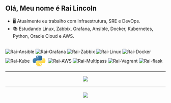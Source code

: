 ## Olá, Meu nome é Raí Lincoln


- 🖥️ Atualmente eu trabalho com Infraestrutura, SRE e DevOps.
- 📚 Estudando Linux, Zabbix, Grafana, Ansible, Docker, Kubernetes, Python, Oracle Cloud e AWS.

<div style="display: inline_block"><br>
  <img align="center" alt="Rai-Ansible" height="40" width="50" src="https://cdn.jsdelivr.net/gh/devicons/devicon/icons/ansible/ansible-original.svg">
  <img align="center" alt="Rai-Grafana" height="40" width="50" src="https://cdn.jsdelivr.net/gh/devicons/devicon/icons/grafana/grafana-original.svg">
   <img align="center" alt="Rai-Zabbix" height="20" width="80" src="https://assets.zabbix.com/img/logo/zabbix_logo_500x131.png">
  <img align="center" alt="Rai-Linux" height="40" width="50" src="https://cdn.jsdelivr.net/gh/devicons/devicon/icons/bash/bash-original.svg">
  <img align="center" alt="Rai-Docker" height="40" width="50" src="https://cdn.jsdelivr.net/gh/devicons/devicon/icons/docker/docker-original-wordmark.svg">
  <img align="center" alt="Rai-Kube" height="40" width="50" src="https://cdn.jsdelivr.net/gh/devicons/devicon/icons/kubernetes/kubernetes-plain-wordmark.svg">
  <img align="center" alt="Rai-Python" height="40" width="50" src="https://raw.githubusercontent.com/devicons/devicon/master/icons/python/python-original.svg">
  <img align="center" alt="Rai-AWS" height="80" width="70" src="https://cdn.jsdelivr.net/gh/devicons/devicon/icons/amazonwebservices/amazonwebservices-plain-wordmark.svg">
   <img align="center" alt="Rai-Multipass" height="40" width="40" src="https://seeklogo.com/images/M/multipass-logo-96D754CDA1-seeklogo.com.png">
    <img align="center" alt="Rai-Vagrant" height="40" width="50" src="https://logosandtypes.com/wp-content/uploads/2020/08/vagrant.svg">
    <img align="center" alt="Rai-flask" height="60" width="60" src="https://img.icons8.com/cute-clipart/512/flask.png">
    
  
 
  
  --- 
  <div align="center">
  <a href="https://github.com/RaiLincolnSS">
  <img height="220em" src="https://github-readme-stats.vercel.app/api/top-langs/?username=RaiLincolnSS&layout=compact&langs_count=7&theme=transparent&border_radius=20"/>
</div>

    
 --- 
<div align="center">
  <a href="https://github.com/RaiLincolnSS">
    <img align="center" src="https://github-readme-stats.vercel.app/api?username=RaiLincolnSS&show_icons=true&theme=transparent&border_radius=20" />
  </a>
</div>
  
